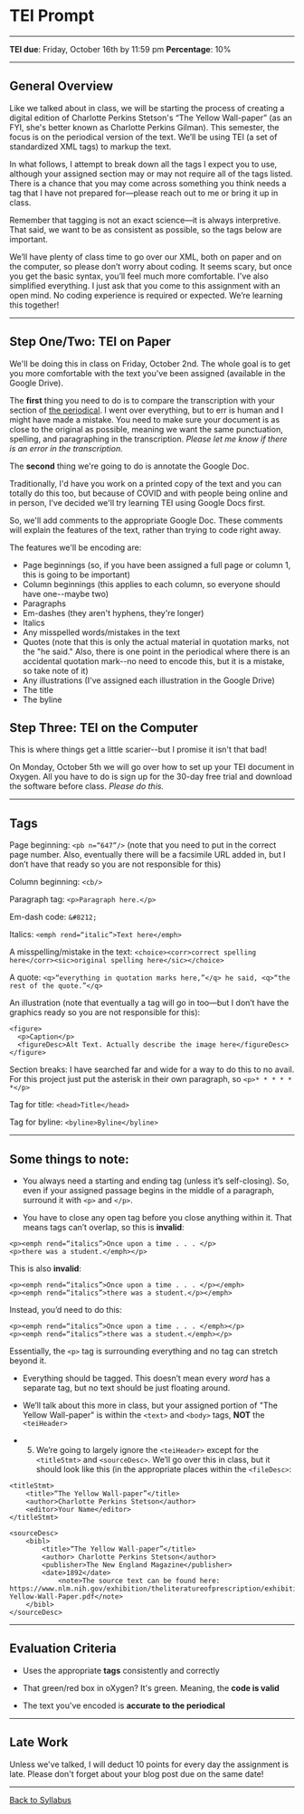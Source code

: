 # TEI Prompt

_____

**TEI due**: Friday, October 16th by 11:59 pm
**Percentage**: 10%

_____

## General Overview

Like we talked about in class, we will be starting the process of creating a digital edition of Charlotte Perkins Stetson's “The Yellow Wall-paper” (as an FYI, she's better known as Charlotte Perkins Gilman). This semester, the focus is on the periodical version of the text. We’ll be using TEI (a set of standardized XML tags) to markup the text. 

In what follows, I attempt to break down all the tags I expect you to use, although your assigned section may or may not require all of the tags listed. There is a chance that you may come across something you think needs a tag that I have not prepared for—please reach out to me or bring it up in class.

Remember that tagging is not an exact science—it is always interpretive. That said, we want to be as consistent as possible, so the tags below are important. 

We’ll have plenty of class time to go over our XML, both on paper and on the computer, so please don’t worry about coding. It seems scary, but once you get the basic syntax, you’ll feel much more comfortable. I've also simplified everything. I just ask that you come to this assignment with an open mind. No coding experience is required or expected. We’re learning this together!

_____

## Step One/Two: TEI on Paper

We'll be doing this in class on Friday, October 2nd. The whole goal is to get you more comfortable with the text you've been assigned (available in the Google Drive). 

The **first** thing you need to do is to compare the transcription with your section of [the periodical](https://www.nlm.nih.gov/exhibition/theliteratureofprescription/exhibitionAssets/digitalDocs/The-Yellow-Wall-Paper.pdf). I went over everything, but to err is human and I might have made a mistake. You need to make sure your document is as close to the original as possible, meaning we want the same punctuation, spelling, and paragraphing in the transcription. *Please let me know if there is an error in the transcription.*

The **second** thing we're going to do is annotate the Google Doc.

Traditionally, I'd have you work on a printed copy of the text and you can totally do this too, but because of COVID and with people being online and in person, I've decided we'll try learning TEI using Google Docs first.

So, we'll add comments to the appropriate Google Doc. These comments will explain the features of the text, rather than trying to code right away. 

The features we'll be encoding are:

* Page beginnings (so, if you have been assigned a full page or column 1, this is going to be important)
* Column beginnings (this applies to each column, so everyone should have one--maybe two)
* Paragraphs 
* Em-dashes (they aren't hyphens, they're longer)
* Italics
* Any misspelled words/mistakes in the text
* Quotes (note that this is only the actual material in quotation marks, not the "he said." Also, there is one point in the periodical where there is an accidental quotation mark--no need to encode this, but it is a mistake, so take note of it)
* Any illustrations (I've assigned each illustration in the Google Drive)
* The title
* The byline

## Step Three: TEI on the Computer

This is where things get a little scarier--but I promise it isn't that bad! 

On Monday, October 5th we will go over how to set up your TEI document in Oxygen. All you have to do is sign up for the 30-day free trial and download the software before class. *Please do this.*

_____

## Tags

Page beginning: ```<pb n=“647”/>``` (note that you need to put in the correct page number. Also, eventually there will be a facsimile URL added in, but I don’t have that ready so you are not responsible for this)

Column beginning: ```<cb/>```

Paragraph tag: ```<p>Paragraph here.</p>```

Em-dash code: ```&#8212;```

Italics: ```<emph rend=“italic”>Text here</emph>```

A misspelling/mistake in the text: ```<choice><corr>correct spelling here</corr><sic>original spelling here</sic></choice>```

A quote: ```<q>“everything in quotation marks here,”</q> he said, <q>“the rest of the quote.”</q>```

An illustration (note that eventually a <graphic url=“URL”/> tag will go in too—but I don’t have the graphics ready so you are not responsible for this):

```
<figure>
  <p>Caption</p>
  <figureDesc>Alt Text. Actually describe the image here</figureDesc>
</figure>
```

Section breaks: I have searched far and wide for a way to do this to no avail. For this project just put the asterisk in their own paragraph, so ```<p>* * * * * *</p>```

Tag for title: ```<head>Title</head>```

Tag for byline: ```<byline>Byline</byline>```

_____

## Some things to note:

* You always need a starting and ending tag (unless it’s self-closing). So, even if your assigned passage begins in the middle of a paragraph, surround it with ```<p>``` and ```</p>```.

* You have to close any open tag before you close anything within it. That means tags can’t overlap, so this is **invalid**:

```
<p><emph rend=“italics”>Once upon a time . . . </p>
<p>there was a student.</emph></p>
```

This is also **invalid**:

```
<p><emph rend=“italics”>Once upon a time . . . </p></emph>
<p><emph rend=“italics”>there was a student.</p></emph>
```

Instead, you’d need to do this:

```
<p><emph rend=“italics”>Once upon a time . . . </emph></p>
<p><emph rend=“italics”>there was a student.</emph></p>
```

Essentially, the ```<p>``` tag is surrounding everything and no tag can stretch beyond it.

* Everything should be tagged. This doesn’t mean every *word* has a separate tag, but no text should be just floating around.

* We’ll talk about this more in class, but your assigned portion of "The Yellow Wall-paper" is within the ```<text>``` and ```<body>``` tags, **NOT** the ```<teiHeader>```

* 5.	We’re going to largely ignore the ```<teiHeader>``` except for the ```<titleStmt>``` and ```<sourceDesc>```. We’ll go over this in class, but it should look like this (in the appropriate places within the ```<fileDesc>```:

```
<titleStmt>
	<title>“The Yellow Wall-paper”</title>
	<author>Charlotte Perkins Stetson</author>
	<editor>Your Name</editor>
</titleStmt>
```
```
<sourceDesc>
	<bibl>
		<title>“The Yellow Wall-paper”</title>
		<author> Charlotte Perkins Stetson</author>
		<publisher>The New England Magazine</publisher>
		<date>1892</date>
    		<note>The source text can be found here: https://www.nlm.nih.gov/exhibition/theliteratureofprescription/exhibitionAssets/digitalDocs/The-Yellow-Wall-Paper.pdf</note>
	</bibl>
</sourceDesc>
```

_____

## Evaluation Criteria

* Uses the appropriate **tags** consistently and correctly

* That green/red box in oXygen? It's green. Meaning, the **code is valid**

* The text you've encoded is **accurate to the periodical**

_____

## Late Work

Unless we've talked, I will deduct 10 points for every day the assignment is late. Please don't forget about your blog post due on the same date!

_____

[Back to Syllabus](https://deanna-stover.github.io/coursesCNU/2020/engl350fall2020)



